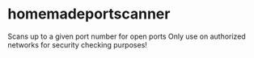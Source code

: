 # homemadeportscanner
Scans up to a given port number for open ports
Only use on authorized networks for security checking purposes!
